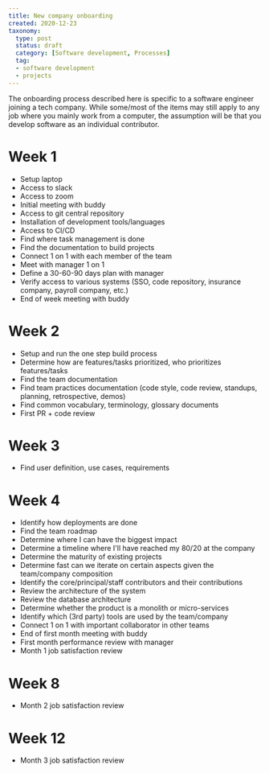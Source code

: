 ```yaml
---
title: New company onboarding
created: 2020-12-23
taxonomy:
  type: post
  status: draft
  category: [Software development, Processes]
  tag:
  - software development
  - projects
---
```


The onboarding process described here is specific to a software engineer joining a tech company. While some/most of the items may still apply to any job where you mainly work from a computer, the assumption will be that you develop software as an individual contributor.

# Week 1
* Setup laptop
* Access to slack
* Access to zoom
* Initial meeting with buddy
* Access to git central repository
* Installation of development tools/languages
* Access to CI/CD
* Find where task management is done
* Find the documentation to build projects
* Connect 1 on 1 with each member of the team
* Meet with manager 1 on 1
* Define a 30-60-90 days plan with manager
* Verify access to various systems (SSO, code repository, insurance company, payroll company, etc.)
* End of week meeting with buddy

# Week 2
* Setup and run the one step build process
* Determine how are features/tasks prioritized, who prioritizes features/tasks
* Find the team documentation
* Find team practices documentation (code style, code review, standups, planning, retrospective, demos)
* Find common vocabulary, terminology, glossary documents
* First PR + code review

# Week 3
* Find user definition, use cases, requirements

# Week 4
* Identify how deployments are done
* Find the team roadmap
* Determine where I can have the biggest impact
* Determine a timeline where I'll have reached my 80/20 at the company
* Determine the maturity of existing projects
* Determine fast can we iterate on certain aspects given the team/company composition
* Identify the core/principal/staff contributors and their contributions
* Review the architecture of the system
* Review the database architecture
* Determine whether the product is a monolith or micro-services
* Identify which (3rd party) tools are used by the team/company
* Connect 1 on 1 with important collaborator in other teams
* End of first month meeting with buddy
* First month performance review with manager
* Month 1 job satisfaction review

# Week 8
* Month 2 job satisfaction review

# Week 12
* Month 3 job satisfaction review

